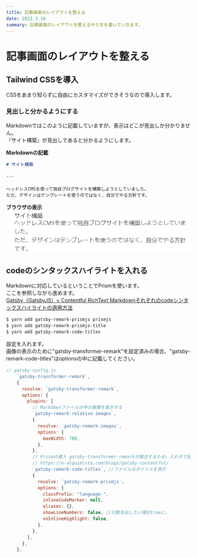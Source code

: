 ```yaml
---
title: 記事画面のレイアウトを整える
date: 2022.3.19
summary: 記事画面のレイアウトを整えるやり方を書いていきます。
---
```


# 記事画面のレイアウトを整える

## Tailwind CSSを導入

CSSをあまり知らずに自由にカスタマイズができそうなので導入します。

### 見出しと分かるようにする
Markdownではこのように記載していますが、表示はどこが見出しか分かりません。  
『サイト構築』が見出しであると分かるようにします。

**Markdownの記載**
```markdown
# サイト構築

---

ヘッドレスCMSを使って独自ブログサイトを構築しようとしていました。  
ただ、デザインはテンプレートを使うのではなく、自分でやる方針です。  
```
**ブラウザの表示**
![picture 1](images/blog_004_arrange_post/1647671768154.png)  




## codeのシンタックスハイライトを入れる

Markdownに対応しているということでPrismを使います。  
ここを参照しながら進めます。  
[Gatsby（GatsbyJS）× Contentful RichText Markdownそれぞれのcodeシンタックスハイライトの適用方法](https://o-alquimista.com/blogs/gatsby-contentful/)

```bash
$ yarn add gatsby-remark-prismjs prismjs
$ yarn add gatsby-remark-prismjs-title
$ yarn add gatsby-remark-code-titles
```

設定を入れます。  
画像の表示のために"gatsby-transformer-remark"を設定済みの場合、"gatsby-remark-code-titles"はoptionsの中に記載してください。
```javascript
// gatsby-config.js
    `gatsby-transformer-remark`,
    {
      resolve: `gatsby-transformer-remark`,
      options: {
        plugins: [
          // Markdownファイルの中の画像を表示する
          `gatsby-remark-relative-images`,
          {
            resolve: `gatsby-remark-images`,
            options: {
              maxWidth: 700,
            },
          },
          // Prismの導入 gatsby-transformer-remarkが競合するため、入れ子で記載する
          // https://o-alquimista.com/blogs/gatsby-contentful/
          `gatsby-remark-code-titles`, //ファイルのタイトルを表示
          {
            resolve: `gatsby-remark-prismjs`,
            options: {
              classPrefix: "language-",
              inlineCodeMarker: null,
              aliases: {},
              showLineNumbers: false, //行数を出したい場合trueに。
              noInlineHighlight: false,
            },
          },
        ],
      },
    },
```

